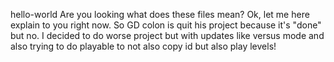 hello-world
Are you looking what does these files mean?
Ok, let me here explain to you right now.
So GD colon is quit his project because it's "done" but no.
I decided to do worse project but with updates like versus mode and also trying to do playable to not also copy id but also play levels!
